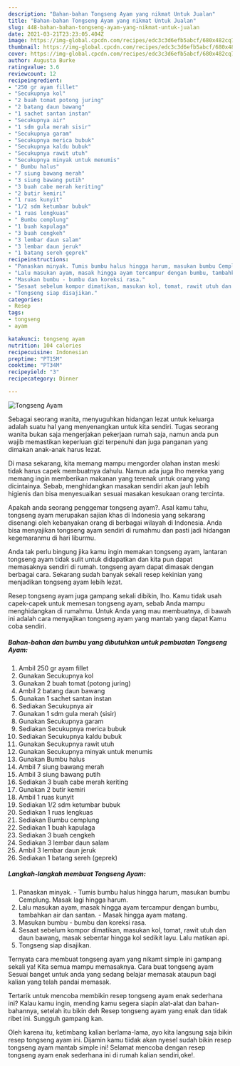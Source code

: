 ```yaml
---
description: "Bahan-bahan Tongseng Ayam yang nikmat Untuk Jualan"
title: "Bahan-bahan Tongseng Ayam yang nikmat Untuk Jualan"
slug: 448-bahan-bahan-tongseng-ayam-yang-nikmat-untuk-jualan
date: 2021-03-21T23:23:05.404Z
image: https://img-global.cpcdn.com/recipes/edc3c3d6efb5abcf/680x482cq70/tongseng-ayam-foto-resep-utama.jpg
thumbnail: https://img-global.cpcdn.com/recipes/edc3c3d6efb5abcf/680x482cq70/tongseng-ayam-foto-resep-utama.jpg
cover: https://img-global.cpcdn.com/recipes/edc3c3d6efb5abcf/680x482cq70/tongseng-ayam-foto-resep-utama.jpg
author: Augusta Burke
ratingvalue: 3.6
reviewcount: 12
recipeingredient:
- "250 gr ayam fillet"
- "Secukupnya kol"
- "2 buah tomat potong juring"
- "2 batang daun bawang"
- "1 sachet santan instan"
- "Secukupnya air"
- "1 sdm gula merah sisir"
- "Secukupnya garam"
- "Secukupnya merica bubuk"
- "Secukupnya kaldu bubuk"
- "Secukupnya rawit utuh"
- "Secukupnya minyak untuk menumis"
- " Bumbu halus"
- "7 siung bawang merah"
- "3 siung bawang putih"
- "3 buah cabe merah keriting"
- "2 butir kemiri"
- "1 ruas kunyit"
- "1/2 sdm ketumbar bubuk"
- "1 ruas lengkuas"
- " Bumbu cemplung"
- "1 buah kapulaga"
- "3 buah cengkeh"
- "3 lembar daun salam"
- "3 lembar daun jeruk"
- "1 batang sereh geprek"
recipeinstructions:
- "Panaskan minyak. Tumis bumbu halus hingga harum, masukan bumbu Cemplung. Masak lagi hingga harum."
- "Lalu masukan ayam, masak hingga ayam tercampur dengan bumbu, tambahkan air dan santan. Masak hingga ayam matang."
- "Masukan bumbu - bumbu dan koreksi rasa."
- "Sesaat sebelum kompor dimatikan, masukan kol, tomat, rawit utuh dan daun bawang, masak sebentar hingga kol sedikit layu. Lalu matikan api."
- "Tongseng siap disajikan."
categories:
- Resep
tags:
- tongseng
- ayam

katakunci: tongseng ayam 
nutrition: 104 calories
recipecuisine: Indonesian
preptime: "PT15M"
cooktime: "PT34M"
recipeyield: "3"
recipecategory: Dinner

---
```



![Tongseng Ayam](https://img-global.cpcdn.com/recipes/edc3c3d6efb5abcf/680x482cq70/tongseng-ayam-foto-resep-utama.jpg)

Sebagai seorang wanita, menyuguhkan hidangan lezat untuk keluarga adalah suatu hal yang menyenangkan untuk kita sendiri. Tugas seorang  wanita bukan saja mengerjakan pekerjaan rumah saja, namun anda pun wajib memastikan keperluan gizi terpenuhi dan juga panganan yang dimakan anak-anak harus lezat.

Di masa  sekarang, kita memang mampu mengorder olahan instan meski tidak harus capek membuatnya dahulu. Namun ada juga lho mereka yang memang ingin memberikan makanan yang terenak untuk orang yang dicintainya. Sebab, menghidangkan masakan sendiri akan jauh lebih higienis dan bisa menyesuaikan sesuai masakan kesukaan orang tercinta. 



Apakah anda seorang penggemar tongseng ayam?. Asal kamu tahu, tongseng ayam merupakan sajian khas di Indonesia yang sekarang disenangi oleh kebanyakan orang di berbagai wilayah di Indonesia. Anda bisa menyajikan tongseng ayam sendiri di rumahmu dan pasti jadi hidangan kegemaranmu di hari liburmu.

Anda tak perlu bingung jika kamu ingin memakan tongseng ayam, lantaran tongseng ayam tidak sulit untuk didapatkan dan kita pun dapat memasaknya sendiri di rumah. tongseng ayam dapat dimasak dengan berbagai cara. Sekarang sudah banyak sekali resep kekinian yang menjadikan tongseng ayam lebih lezat.

Resep tongseng ayam juga gampang sekali dibikin, lho. Kamu tidak usah capek-capek untuk memesan tongseng ayam, sebab Anda mampu menghidangkan di rumahmu. Untuk Anda yang mau membuatnya, di bawah ini adalah cara menyajikan tongseng ayam yang mantab yang dapat Kamu coba sendiri.

<!--inarticleads1-->

##### Bahan-bahan dan bumbu yang dibutuhkan untuk pembuatan Tongseng Ayam:

1. Ambil 250 gr ayam fillet
1. Gunakan Secukupnya kol
1. Gunakan 2 buah tomat (potong juring)
1. Ambil 2 batang daun bawang
1. Gunakan 1 sachet santan instan
1. Sediakan Secukupnya air
1. Gunakan 1 sdm gula merah (sisir)
1. Gunakan Secukupnya garam
1. Sediakan Secukupnya merica bubuk
1. Sediakan Secukupnya kaldu bubuk
1. Gunakan Secukupnya rawit utuh
1. Gunakan Secukupnya minyak untuk menumis
1. Gunakan  Bumbu halus
1. Ambil 7 siung bawang merah
1. Ambil 3 siung bawang putih
1. Sediakan 3 buah cabe merah keriting
1. Gunakan 2 butir kemiri
1. Ambil 1 ruas kunyit
1. Sediakan 1/2 sdm ketumbar bubuk
1. Sediakan 1 ruas lengkuas
1. Sediakan  Bumbu cemplung
1. Sediakan 1 buah kapulaga
1. Sediakan 3 buah cengkeh
1. Sediakan 3 lembar daun salam
1. Ambil 3 lembar daun jeruk
1. Sediakan 1 batang sereh (geprek)




<!--inarticleads2-->

##### Langkah-langkah membuat Tongseng Ayam:

1. Panaskan minyak. - Tumis bumbu halus hingga harum, masukan bumbu Cemplung. Masak lagi hingga harum.
1. Lalu masukan ayam, masak hingga ayam tercampur dengan bumbu, tambahkan air dan santan. - Masak hingga ayam matang.
1. Masukan bumbu - bumbu dan koreksi rasa.
1. Sesaat sebelum kompor dimatikan, masukan kol, tomat, rawit utuh dan daun bawang, masak sebentar hingga kol sedikit layu. Lalu matikan api.
1. Tongseng siap disajikan.




Ternyata cara membuat tongseng ayam yang nikamt simple ini gampang sekali ya! Kita semua mampu memasaknya. Cara buat tongseng ayam Sesuai banget untuk anda yang sedang belajar memasak ataupun bagi kalian yang telah pandai memasak.

Tertarik untuk mencoba membikin resep tongseng ayam enak sederhana ini? Kalau kamu ingin, mending kamu segera siapin alat-alat dan bahan-bahannya, setelah itu bikin deh Resep tongseng ayam yang enak dan tidak ribet ini. Sungguh gampang kan. 

Oleh karena itu, ketimbang kalian berlama-lama, ayo kita langsung saja bikin resep tongseng ayam ini. Dijamin kamu tiidak akan nyesel sudah bikin resep tongseng ayam mantab simple ini! Selamat mencoba dengan resep tongseng ayam enak sederhana ini di rumah kalian sendiri,oke!.

